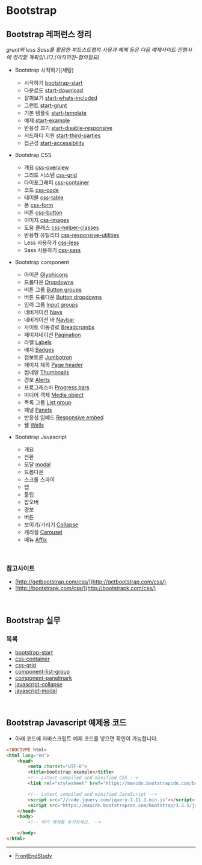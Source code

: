 # Bootstrap 




## Bootstrap 레퍼런스 정리

*grunt와 less Sass를 활용한 부트스트랩의 사용과 예제 등은 다음 예제사이트 진행시에 정리할 계획입니다.(아직미정-협의필요)*

- Bootstrap 시작하기(세팅)   
    - 시작하기 [bootstrap-start](docs/bootstrap-start.md)  
    - 다운로드 [start-download](#)  
    - 살펴보기 [start-whats-included](#)  
    - 그런트 [start-grunt](docs/start-grunt.md)  
    - 기본 템플릿 [start-template](docs/start-template.md)  
    - 예제 [start-example](docs/start-example.md)  
    - 반응성 끄기 [start-disable-responsive](#)  
    - 서드파티 지원 [start-third-parties](#)  
    - 접근성 [start-accessibility](#)  

- Bootstrap CSS    
    - 개요 [css-overview](#)  
    - 그리드 시스템 [css-grid](docs/css-grid.md)  
    - 타이포그래피 [css-container](docs/css-container.md)  
    - 코드 [css-code](#)  
    - 테이블 [css-table](docs/css-table.md)  
    - 폼 [css-form](docs/css-form.md)  
    - 버튼 [css-button](docs/css-button.md)  
    - 이미지 [css-images](docs/css-images.md)  
    - 도움 클래스 [css-helper-classes](docs/css-helper-classes.md)  
    - 반응형 유틸리티 [css-responsive-utilities](docs/css-responsive-utilities.md)  
    - Less 사용하기 [css-less](docs/css-less.md)  
    - Sass 사용하기 [css-sass](docs/css-sass.md)

- Bootstrap component   
    - 아이콘 [Glyphicons](docs/component_01_glyphicons.md)
    - 드롭다운 [Dropdowns](docs/component_02_dropdowns.md)
    - 버튼 그룹 [Button groups](docs/component_03_button.md)
    - 버튼 드롭다운 [Button dropdowns](docs/component_04_button_dropdown.md) 
    - 입력 그룹 [Input groups](docs/component_05_input_groups.md)
    - 네비게이션 [Navs](docs/component_06_navs.md)
    - 네비게이션 바 [Navbar](docs/component_07_navbar.md)
    - 사이트 이동경로 [Breadcrumbs](docs/component_08_breadcrumbs.md)
    - 페이지네이션 [Pagination](docs/component_09_pagination.md)
    - 라벨 [Labels](docs/component_10_labels.md)
    - 배지 [Badges](docs/component_11_badges.md)
    - 점보트론 [Jumbotron](docs/component_12_jumbotron.md)
    - 페이지 제목 [Page header](docs/component_13_page_header.md)
    - 썸네일 [Thumbnails](docs/component_14_thumbnails.md)
    - 경보 [Alerts](docs/component_15_alerts.md)
    - 프로그래스바 [Progress bars](docs/component_16_progress_bars.md)
    - 미디어 객체 [Media object](docs/component_17_media_object.md)
    - 목록 그룹 [List group](docs/component_18_list_group.md) 
    - 패널 [Panels](docs/component_19_panelmark.md) 
    - 반응성 임베드 [Responsive embed](docs/component_20_responsive_embed.md)
    - 웰 [Wells](docs/component_21_wells.md)

- Bootstrap Javascript  
    - 개요 [](#)
    - 전환 [](#)
    - 모달 [modal](docs/javascript-modal.md)   
    - 드롭다운 [](#)
    - 스크롤 스파이 [](#)
    - 탭 [](#)
    - 툴팁 [](#)
    - 팝오버 [](#)
    - 경보 [](#)
    - 버튼 [](#)
    - 보이기/가리기 [Collapse](docs/javascript-collapse.md)  
    - 캐러셀 [Carousel](docs/javascript-collapse.md)  
    - 메뉴 [Affix](#)
    


<br>

### 참고사이트
  - [http://getbootstrap.com/css/](http://getbootstrap.com/css/)    
  - [http://bootstrapk.com/css/](http://bootstrapk.com/css/)


<br>


## Bootstrap 실무
  
### 목록

* [bootstrap-start](docs/bootstrap-start.md)
* [css-container](docs/css-container.md)
* [css-grid](docs/css-grid.md)
* [component-list-group](docs/component-list-group.md)
* [component-panelmark](docs/component-panelmark.md)  
* [javascript-collapse](docs/javascript-collapse.md)
* [javascript-modal](docs/javascript-modal.md)


<br>


## Bootstrap Javascript 예제용 코드

- 아래 코드에 자바스크립트 예제 코드를 넣으면 확인이 가능합니다.


```html
<!DOCTYPE html>
<html lang="en">
    <head>
        <meta charset="UTF-8">
        <title>bootstrap example</title>
        <!-- Latest compiled and minified CSS -->
        <link rel="stylesheet" href="https://maxcdn.bootstrapcdn.com/bootstrap/3.3.5/css/bootstrap.min.css" integrity="sha512-dTfge/zgoMYpP7QbHy4gWMEGsbsdZeCXz7irItjcC3sPUFtf0kuFbDz/ixG7ArTxmDjLXDmezHubeNikyKGVyQ==" crossorigin="anonymous">

        <!-- Latest compiled and minified JavaScript -->
        <script src="//code.jquery.com/jquery-1.11.3.min.js"></script>
        <script src="https://maxcdn.bootstrapcdn.com/bootstrap/3.3.5/js/bootstrap.min.js" integrity="sha512-K1qjQ+NcF2TYO/eI3M6v8EiNYZfA95pQumfvcVrTHtwQVDG+aHRqLi/ETn2uB+1JqwYqVG3LIvdm9lj6imS/pQ==" crossorigin="anonymous"></script>
    </head>
    <body>
        <!-- 여기 예제를 추가하세요. -->

    </body>
</html>
```


----


* [FrontEndStudy](../../../../)

